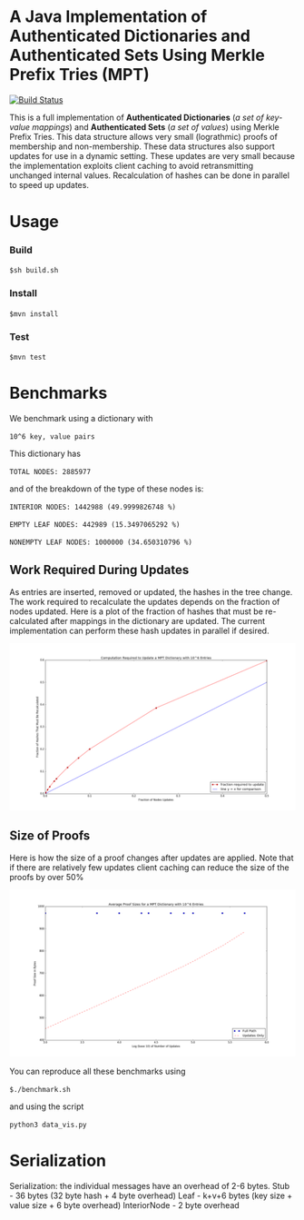 # A Java Implementation of Authenticated Dictionaries and Authenticated Sets Using Merkle Prefix Tries (MPT) 
[![Build Status](https://travis-ci.org/henryaspegren/b_verify-merkle-prefix-trie.svg?branch=master)](https://travis-ci.org/henryaspegren/b_verify-merkle-prefix-trie)

This is a full implementation of <b>Authenticated Dictionaries</b> (<i>a set of key-value mappings</i>) and <b>Authenticated Sets</b> (<i>a set of values</i>) using Merkle Prefix Tries. This data structure allows very small (lograthmic) proofs of membership and non-membership. These data structures also support updates for use in a dynamic setting. These updates are very small because the implementation exploits client caching to avoid retransmitting unchanged internal values. Recalculation of hashes can be done in parallel to speed up updates.

# Usage

### Build
`$sh build.sh`

### Install
`$mvn install`

### Test
`$mvn test`

# Benchmarks
We benchmark using a dictionary with 

`10^6 key, value pairs`

This dictionary has 

`TOTAL NODES: 2885977`

and of the breakdown of the type of these nodes is:

`INTERIOR NODES: 1442988 (49.9999826748 %)`

`EMPTY LEAF NODES: 442989 (15.3497065292 %)`

`NONEMPTY LEAF NODES: 1000000 (34.650310796 %)`

## Work Required During Updates

As entries are inserted, removed or updated, the hashes in the tree change. The work required to recalculate the updates depends on the fraction of nodes updated. Here is a plot of the fraction of hashes that must be re-calculated after mappings in the dictionary are updated. The current implementation can perform these hash updates in parallel if desired.

![picture](work_required_to_update.png) 

## Size of Proofs

Here is how the size of a proof changes after updates are applied. Note that if there are relatively few updates client caching can reduce the size of the proofs by over 50%

![picture](efficient_update_proofs.png) 

You can reproduce all these benchmarks using

`$./benchmark.sh`

and using the script 

`python3 data_vis.py`

# Serialization 
Serialization: the individual messages have an overhead of 2-6 bytes.
Stub - 36 bytes (32 byte hash + 4 byte overhead)
Leaf - k+v+6 bytes (key size + value size + 6 byte overhead)
InteriorNode  - 2 byte overhead 
